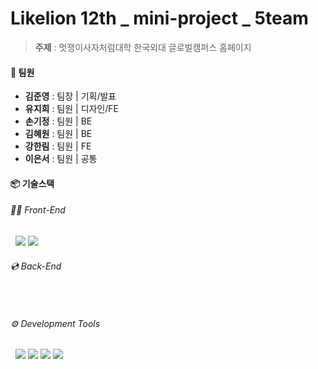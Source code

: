 # Likelion 12th _  mini-project _ 5team

> **주제** : 멋쟁이사자처럼대학 한국외대 글로벌캠퍼스 홈페이지

#### 👥 팀원
- **김준영** : 팀장 | 기획/발표
- **유지희** : 팀원 | 디자인/FE
- **손기정** : 팀원 | BE
- **김혜원** : 팀원 | BE
- **강한림** : 팀원 | FE
- **이은서** : 팀원 | 공통

#### 📦 기술스택
###### 👩‍💻 Front-End
&nbsp; <img src="https://img.shields.io/badge/React-61DAFB?style=flat&logo=react&logoColor=white">&nbsp;<img src="https://img.shields.io/badge/styled-components-DB7093?style=flat&logo=styled-components&logoColor=white">
###### 💿 Back-End
&nbsp; 
###### ⚙️ Development Tools
&nbsp; <img src="https://img.shields.io/badge/GitHub-181717?style=flat&logo=github&logoColor=white">&nbsp;<img src="https://img.shields.io/badge/discord-5865F2?style=flat&logo=discord&logoColor=white">&nbsp;<img src="https://img.shields.io/badge/Notion-000?style=flat&logo=notion&logoColor=white">&nbsp;<img src="https://img.shields.io/badge/Figma-F24E1E?style=flat&logo=figma&logoColor=white">

